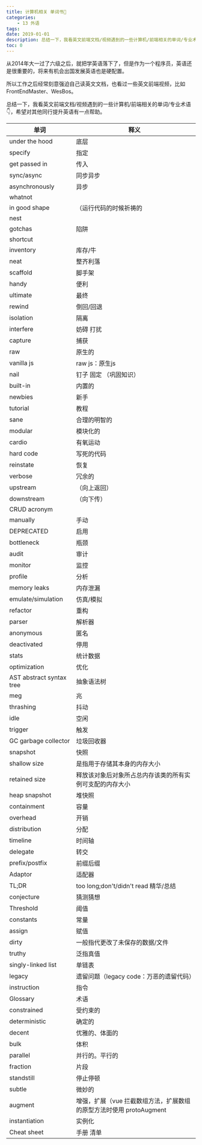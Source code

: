 ```yaml
---
title: 计算机相关 单词书📖
categories:
    - 13 外语
tags:
date: 2019-01-01
description: 总结一下，我看英文前端文档/视频遇到的一些计算机/前端相关的单词/专业术语
toc: 0
---
```


从2014年大一过了六级之后，就把学英语落下了，但是作为一个程序员，英语还是很重要的，将来有机会出国发展英语也是硬配置。

所以工作之后经常刻意强迫自己读英文文档，也看过一些英文前端视频，比如FrontEndMaster、WesBos。

总结一下，我看英文前端文档/视频遇到的一些计算机/前端相关的单词/专业术语👇，希望对其他同行提升英语有一点帮助。

单词 | 释义
---|---
under the hood  | 底层
specify   |  指定
get passed in  | 传入 
sync/async | 同步异步
asynchronously | 异步
whatnot | 
in good shape | （运行代码的时候祈祷的
nest | 
gotchas  | 陷阱
shortcut | 
inventory |  库存/牛
neat   | 整齐利落
scaffold   |  脚手架
handy  |  便利
ultimate   | 最终
rewind  | 倒回/回退
isolation   |   隔离
interfere |  妨碍 打扰
capture |  捕获
raw |  原生的
vanilla js   |    raw js：原生js
nail  |   钉子 固定  （巩固知识）
built-in   |   内置的
newbies    |   新手
tutorial    |    教程
sane   |    合理的明智的
modular   |    模块化的
cardio   |    有氧运动
hard code   |    写死的代码
reinstate   |    恢复
verbose   |    冗余的
upstream  |   （向上返回）
downstream  |   （向下传）
CRUD acronym  |   
manually    |    手动
DEPRECATED   |   启用
bottleneck   |   瓶颈
audit   |   审计
monitor   |   监控
profile   |   分析
memory leaks   |   内存泄漏
emulate/simulation   |   仿真/模拟
refactor  |   重构
parser   |   解析器
anonymous   |   匿名
deactivated   |   停用
stats  |    统计数据
optimization   |   优化
AST abstract syntax tree  |    抽象语法树
meg   |   兆
thrashing   |   抖动
idle   |   空闲
trigger  |    触发
GC garbage collector  |   垃圾回收器
snapshot  |  快照
shallow size  |   是指用于存储其本身的内存大小
retained size  |   释放该对象后对象所占总内存该类的所有实例可支配的内存大小
heap snapshot  |  堆快照
containment |   容量
overhead |   开销
distribution  |  分配
timeline  |  时间轴
delegate  |   转交
prefix/postfix  |  前缀后缀
Adaptor  |  适配器
TL;DR  |   too long;don't/didn't read 精华/总结
conjecture  | 猜测猜想
Threshold  | 阈值
constants   | 常量
assign   | 赋值
dirty    | 一般指代更改了未保存的数据/文件
truthy    | 泛指真值
singly-linked list    | 单链表
legacy    | 遗留问题（legacy code：万恶的遗留代码）
instruction     | 指令
Glossary     | 术语
constrained     | 受约束的
deterministic     | 确定的
decent     | 优雅的、体面的
bulk     | 体积
parallel     | 并行的。平行的
fraction     | 片段
standstill     | 停止停顿
subtle     | 微妙的
augment     | 增强，扩展（vue 拦截数组方法，扩展数组的原型方法时使用 protoAugment
instantiation     | 实例化
Cheat sheet     | 手册 清单